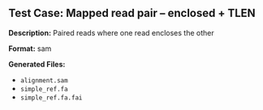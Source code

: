 ## Test Case: Mapped read pair – enclosed + TLEN

**Description:** Paired reads where one read encloses the other

**Format:** sam

**Generated Files:**
- `alignment.sam`
- `simple_ref.fa`
- `simple_ref.fa.fai`
